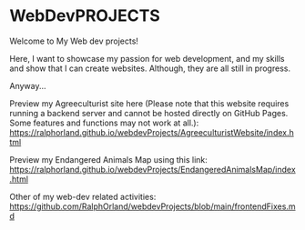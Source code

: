 # WebDevPROJECTS
Welcome to My Web dev projects!

Here, I want to showcase my passion for web development, and my skills and show that I can create websites. Although, they are all still in progress.

Anyway...

Preview my Agreeculturist site here (Please note that this website requires running a backend server and cannot be hosted directly on GitHub Pages. Some features and functions may not work at all.): <br />
https://ralphorland.github.io/webdevProjects/AgreeculturistWebsite/index.html

Preview my Endangered Animals Map using this link:  <br />
https://ralphorland.github.io/webdevProjects/EndangeredAnimalsMap/index.html 

Other of my web-dev related activities: <br />
https://github.com/RalphOrland/webdevProjects/blob/main/frontendFixes.md

